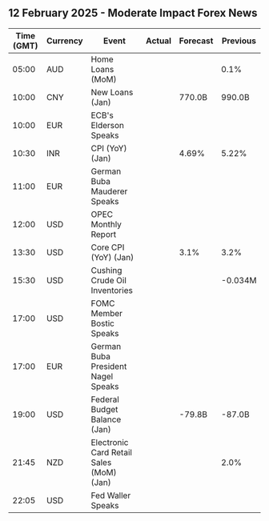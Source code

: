 ## 12 February 2025 - Moderate Impact Forex News

| Time (GMT) | Currency | Event | Actual | Forecast | Previous |
|------|----------|-------|--------|----------|----------|
| 05:00 | AUD | Home Loans (MoM) |  |  | 0.1% |
| 10:00 | CNY | New Loans (Jan) |  | 770.0B | 990.0B |
| 10:00 | EUR | ECB's Elderson Speaks |  |  |  |
| 10:30 | INR | CPI (YoY) (Jan) |  | 4.69% | 5.22% |
| 11:00 | EUR | German Buba Mauderer Speaks |  |  |  |
| 12:00 | USD | OPEC Monthly Report |  |  |  |
| 13:30 | USD | Core CPI (YoY) (Jan) |  | 3.1% | 3.2% |
| 15:30 | USD | Cushing Crude Oil Inventories |  |  | -0.034M |
| 17:00 | USD | FOMC Member Bostic Speaks |  |  |  |
| 17:00 | EUR | German Buba President Nagel Speaks |  |  |  |
| 19:00 | USD | Federal Budget Balance (Jan) |  | -79.8B | -87.0B |
| 21:45 | NZD | Electronic Card Retail Sales (MoM) (Jan) |  |  | 2.0% |
| 22:05 | USD | Fed Waller Speaks |  |  |  |

